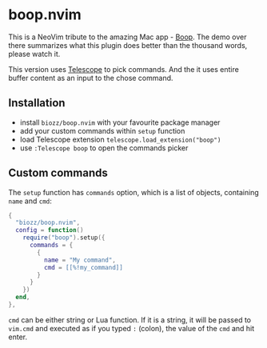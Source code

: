 # boop.nvim

This is a NeoVim tribute to the amazing Mac app - [Boop](https://boop.okat.best/). The demo over there summarizes what this plugin does better than the thousand words, please watch it.

This version uses [Telescope](https://github.com/nvim-telescope/telescope.nvim) to pick commands. And the it uses entire buffer content as an input to the chose command.

## Installation

- install `biozz/boop.nvim` with your favourite package manager
- add your custom commands within `setup` function
- load Telescope extension `telescope.load_extension("boop")`
- use `:Telescope boop` to open the commands picker

## Custom commands

The `setup` function has `commands` option, which is a list of objects, containing `name` and `cmd`:

```lua
{
  "biozz/boop.nvim",
  config = function()
    require("boop").setup({
      commands = {
        {
          name = "My command",
          cmd = [[%!my_command]]
        }
      }
    })
  end,
},
```

`cmd` can be either string or Lua function. If it is a string, it will be passed to `vim.cmd` and executed as if you typed `:` (colon), the value of the `cmd` and hit enter.
